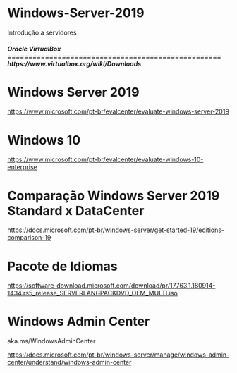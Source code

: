 # Windows-Server-2019
Introdução a servidores
<h5>
Oracle VirtualBox
===================================================
https://www.virtualbox.org/wiki/Downloads

Windows Server 2019
===================================================
https://www.microsoft.com/pt-br/evalcenter/evaluate-windows-server-2019

Windows 10
===================================================
https://www.microsoft.com/pt-br/evalcenter/evaluate-windows-10-enterprise

Comparação Windows Server 2019 Standard x DataCenter
====================================================
https://docs.microsoft.com/pt-br/windows-server/get-started-19/editions-comparison-19

Pacote de Idiomas
===================================================
https://software-download.microsoft.com/download/pr/17763.1.180914-1434.rs5_release_SERVERLANGPACKDVD_OEM_MULTI.iso


Windows Admin Center
===================================================
aka.ms/WindowsAdminCenter

https://docs.microsoft.com/pt-br/windows-server/manage/windows-admin-center/understand/windows-admin-center
<h5>
